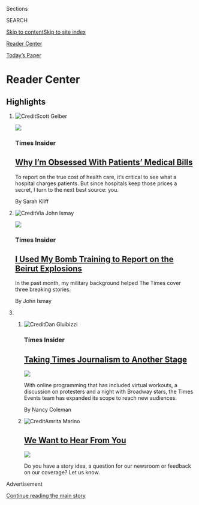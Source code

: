 <div id="app">

<div>

<div class="NYTAppHideMasthead css-zz1s19 e1suatyy0">

<div class="section css-ui9rw0 e1suatyy2">

<div class="css-11hrj97 er09x8g0">

<div class="css-6n7j50">

</div>

<span class="css-1dv1kvn">Sections</span>

<div class="css-10488qs">

<span class="css-1dv1kvn">SEARCH</span>

</div>

[Skip to content](#site-content)[Skip to site index](#site-index)

</div>

<div id="masthead-section-label" class="css-1fnb9ct eaxe0e00">

[Reader Center](https://www.nytimes.com/section/reader-center)

</div>

<div class="css-10698na e1huz5gh0">

</div>

</div>

<div id="masthead-bar-one" class="section hasLinks css-15hmgas e1csuq9d3">

<div class="css-uqyvli e1csuq9d0">

</div>

<div class="css-1uqjmks e1csuq9d1">

</div>

<div class="css-9e9ivx">

[](https://myaccount.nytimes.com/auth/login?response_type=cookie&client_id=vi)

</div>

<div class="css-1bvtpon e1csuq9d2">

[Today’s Paper](https://www.nytimes.com/section/todayspaper)

</div>

</div>

</div>

</div>

<div data-aria-hidden="false">

<div id="site-content" role="main">

<div id="collection-reader-center" class="section css-15h4p1b e9abtgs0">

<div class="css-1j21atc e1svk9qx1">

<div class="css-fmiefx e1svk9qx2">

<div class="css-1hk7r2m eu54l5x0">

<div id="sponsor-wrapper" class="css-7a1pgi eaca97t0" type="sponsor" hidden="">

<div id="sponsor-slug" class="css-1l4mleb eaca97t1" hidden="">

Supported by

</div>

[Continue reading the main story](#after-sponsor)

<div id="sponsor" class="ad sponsor-wrapper" style="text-align:left;height:100%;display:block">

</div>

<div id="after-sponsor">

</div>

</div>

</div>

</div>

<div class="css-nfcc9b e1svk9qx3">

<div class="css-vl9dhg e1svk9qx5">

<div class="css-1nrhkj6 e1svk9qx6">

# Reader Center

<div class="follow-button-placeholder" data-collection-id="">

</div>

</div>

</div>

</div>

</div>

<div class="css-4svvz1 ekkqrpp0">

<div id="collection-highlights-container" class="section css-18l1u7x e46isfb1">

<div class="css-gfgt40 ekkqrpp1">

## Highlights

1.  ![<span class="css-1nk1g0h e1oaj3zl2"><span class="css-1dv1kvn">Credit</span>Scott
    Gelber</span>](https://static01.nyt.com/images/2020/08/07/autossell/30up-medicalbills-callout-still-print/30up-medicalbills-callout-still-videoLarge.png)
    
    <div class="css-10wtrbd">
    
    <div class="css-1dqkjed">
    
    [![](https://static01.nyt.com/images/2020/08/07/autossell/30up-medicalbills-callout-still-print/30up-medicalbills-callout-still-thumbStandard.png)](/2020/08/07/insider/coronavirus-medical-bills.html)
    
    </div>
    
    ### Times Insider
    
    ## [Why I’m Obsessed With Patients’ Medical Bills](/2020/08/07/insider/coronavirus-medical-bills.html)
    
    To report on the true cost of health care, it’s critical to see what
    a hospital charges patients. But since hospitals keep those prices a
    secret, I turn to the next best source: you.
    
    <span class="css-me3p27"></span><span class="css-1dydysp e4e4i5l3"></span><span class="css-9voj2j">By
    <span class="css-1baulvz last-byline" itemprop="name">Sarah
    Kliff</span></span>
    
    </div>

2.  ![<span class="css-1nk1g0h e1oaj3zl2"><span class="css-1dv1kvn">Credit</span>Via
    John
    Ismay</span>](https://static01.nyt.com/images/2020/08/06/pageoneplus/06-ITT-print/06-ITT-videoLarge.jpg)
    
    <div class="css-10wtrbd">
    
    <div class="css-1dqkjed">
    
    [![](https://static01.nyt.com/images/2020/08/06/pageoneplus/06-ITT-print/06-ITT-thumbStandard.jpg)](/2020/08/06/insider/bomb-training-beirut-explosions.html)
    
    </div>
    
    ### Times Insider
    
    ## [I Used My Bomb Training to Report on the Beirut Explosions](/2020/08/06/insider/bomb-training-beirut-explosions.html)
    
    In the past month, my military background helped The Times cover
    three breaking stories.
    
    <span class="css-me3p27"></span><span class="css-1dydysp e4e4i5l3"></span><span class="css-9voj2j">By
    <span class="css-1baulvz last-byline" itemprop="name">John
    Ismay</span></span>
    
    </div>

3.  1.  ![<span class="css-1nk1g0h e1oaj3zl2"><span class="css-1dv1kvn">Credit</span>Dan
        Gluibizzi</span>](https://static01.nyt.com/images/2020/08/05/insider/05insider/05insider-videoLarge.jpg)
        
        <div class="css-10wtrbd">
        
        ### Times Insider
        
        ## [Taking Times Journalism to Another Stage](/2020/08/05/insider/times-events.html)
        
        <div class="css-ajkwsy">
        
        [![](https://static01.nyt.com/images/2020/08/05/insider/05insider/05insider-thumbStandard.jpg)](/2020/08/05/insider/times-events.html)
        
        </div>
        
        With online programming that has included virtual workouts, a
        discussion on protesters and a night with Broadway stars, the
        Times Events team has expanded its scope to reach new audiences.
        
        <span class="css-me3p27"></span><span class="css-1dydysp e4e4i5l3"></span><span class="css-9voj2j">By
        <span class="css-1baulvz last-byline" itemprop="name">Nancy
        Coleman</span></span>
        
        </div>
    
    2.  ![<span class="css-1nk1g0h e1oaj3zl2"><span class="css-1dv1kvn">Credit</span>Amrita
        Marino</span>](https://static01.nyt.com/images/2020/01/08/reader-center/12sourcepool-promo/12sourcepool-promo-videoLarge.jpg)
        
        <div class="css-10wtrbd">
        
        ## [We Want to Hear From You](/2019/10/15/homepage/contact-newsroom.html)
        
        <div class="css-ajkwsy">
        
        [![](https://static01.nyt.com/images/2020/01/08/reader-center/12sourcepool-promo/12sourcepool-promo-thumbStandard.jpg)](/2019/10/15/homepage/contact-newsroom.html)
        
        </div>
        
        Do you have a story idea, a question for our newsroom or
        feedback on our coverage? Let us know.
        
        <span class="css-me3p27"></span>
        
        </div>

</div>

</div>

<div id="mid1-wrapper" class="css-1mn4oms eaca97t0" type="rank">

<div id="mid1-slug" class="css-1tag3rd eaca97t1">

Advertisement

</div>

[Continue reading the main story](#after-mid1)

<div id="mid1" class="ad mid1-wrapper" style="text-align:center;height:100%;display:block">

</div>

<div id="after-mid1">

</div>

</div>

<div class="section 5-band css-jhqenn ep7jkp60">

## [Times Insider](/series/times-insider)

[More in Times Insider »](/series/times-insider)

1.  ![<span class="css-1hhnwbi e1oaj3zl2"><span class="css-1dv1kvn">Credit</span>From
    left: Caleb Kenna, Tony
    Cenicola</span>](https://static01.nyt.com/images/2020/08/03/insider/03insider-lens-promo/03insider-lens-promo-videoLarge-v2.jpg)
    
    <div class="css-10wtrbd">
    
    ## [Letting Their Cameras Transport You](/2020/08/03/insider/letting-their-cameras-transport-you.html)
    
    With some of the finest photojournalists as your guide, The World
    Through a Lens series offers immersive escapes.
    
    <span class="css-me3p27"></span><span class="css-1dydysp e4e4i5l3"></span><span class="css-9voj2j">By
    <span class="css-1baulvz" itemprop="name">Stephen Hiltner</span> and
    <span class="css-1baulvz last-byline" itemprop="name">Phaedra
    Brown</span></span>
    
    </div>

2.  ![<span class="css-1hhnwbi e1oaj3zl2"><span class="css-1dv1kvn">Credit</span>Alexia
    Webster</span>](https://static01.nyt.com/images/2020/07/30/video/30insider-nwp/23NWP-IMAGE-videoLarge.jpg)
    
    <div class="css-10wtrbd">
    
    ## [One Middle School, Six Decades and the Complicated Dynamics of Race](/2020/07/30/insider/nice-white-parents.html)
    
    “Nice White Parents,” the first podcast that partners The Times and
    Serial Productions, looks at the shaping of education from a
    different perspective.
    
    <span class="css-me3p27"></span><span class="css-1dydysp e4e4i5l3"></span><span class="css-9voj2j">By
    <span class="css-1baulvz last-byline" itemprop="name">Emily
    Palmer</span></span>
    
    </div>

3.  ![<span class="css-1hhnwbi e1oaj3zl2"><span class="css-1dv1kvn">Credit</span>Department
    of Defense, via Agence France-Presse \&mdash; Getty
    Images</span>](https://static01.nyt.com/images/2020/07/28/us/28xp-UFO/28xp-UFO-videoLarge.jpg)
    
    <div class="css-10wtrbd">
    
    ## [Do We Believe in U.F.O.s? That’s the Wrong Question](/2020/07/28/insider/UFO-reporting.html)
    
    Reporting on the Pentagon program that’s investigating unidentified
    flying objects is not about belief. It’s about a vigilant search for
    facts.
    
    <span class="css-me3p27"></span><span class="css-1dydysp e4e4i5l3"></span><span class="css-9voj2j">By
    <span class="css-1baulvz" itemprop="name">Ralph Blumenthal</span>
    and <span class="css-1baulvz last-byline" itemprop="name">Leslie
    Kean</span></span>
    
    </div>

4.  ![<span class="css-1hhnwbi e1oaj3zl2"><span class="css-1dv1kvn">Credit</span>Robert
    Beatty</span>](https://static01.nyt.com/images/2020/08/02/insider/28insider-scifi/28insider-scifi-videoLarge.jpg)
    
    <div class="css-10wtrbd">
    
    ## [Boldly Writing What I Hadn’t Written Before: Science Fiction](/2020/07/28/insider/science-fiction-novel-mary-robinette-kowal.html)
    
    When Mary Robinette Kowal asked me to help write a fictional space
    news story for her latest novel, I was happy to pitch in. It turns
    out painting Tom Sawyer’s picket fence is pretty fun.
    
    <span class="css-me3p27"></span><span class="css-1dydysp e4e4i5l3"></span><span class="css-9voj2j">By
    <span class="css-1baulvz last-byline" itemprop="name">John
    Schwartz</span></span>
    
    </div>

5.  ![<span class="css-1hhnwbi e1oaj3zl2"><span class="css-1dv1kvn">Credit</span>Shawna
    X</span>](https://static01.nyt.com/images/2020/07/24/us/24insider-call/24insider-call-videoLarge.jpg)
    
    <div class="css-10wtrbd">
    
    ## [The Meeting That Brings the International Desk Closer to Home](/2020/07/24/insider/international-journalists-meeting.html)
    
    Stationed all over the world, my colleagues and I can feel isolated.
    But a weekly call that began because of the pandemic has provided a
    comforting support system.
    
    <span class="css-me3p27"></span><span class="css-1dydysp e4e4i5l3"></span><span class="css-9voj2j">By
    <span class="css-1baulvz last-byline" itemprop="name">Alissa J.
    Rubin</span></span>
    
    </div>

</div>

<div class="section 5-band css-jhqenn ep7jkp60">

## [Your Lead](/series/your-lead)

[More in Your Lead »](/series/your-lead)

1.  ![<span class="css-1hhnwbi e1oaj3zl2"><span class="css-1dv1kvn">Credit</span>Daniel
    Slim/Agence France-Presse — Getty
    Images</span>](https://static01.nyt.com/images/2020/08/07/us/07californiatoday/07californiatoday-videoLarge.jpg)
    
    <div class="css-10wtrbd">
    
    ## [Should I Quarantine After Traveling Outside California?](/2020/08/07/us/california-travel-restrictions-covid-19.html)
    
    Friday: What you can do to protect yourself if you are traveling.
    Also: The Supreme Court sided with officials at a California jail.
    
    <span class="css-me3p27"></span><span class="css-1dydysp e4e4i5l3"></span><span class="css-9voj2j">By
    <span class="css-1baulvz last-byline" itemprop="name">Marie Tae
    McDermott</span></span>
    
    </div>

2.  ![<span class="css-1hhnwbi e1oaj3zl2"><span class="css-1dv1kvn">Credit</span>Mario
    Anzuoni/Reuters</span>](https://static01.nyt.com/images/2020/07/31/us/31californiatoday02/merlin_174923001_b2095a6d-e200-4de5-a48c-d8e9fb878905-videoLarge.jpg)
    
    <div class="css-10wtrbd">
    
    ## [How Massage Therapists in California Are Adapting to the Pandemic](/2020/07/31/us/essential-workers-massage-therapists.html)
    
    Some counties in California have not allowed personal care
    businesses to reopen. Other counties have moved them exclusively
    outdoors.
    
    <span class="css-me3p27"></span><span class="css-1dydysp e4e4i5l3"></span><span class="css-9voj2j">By
    <span class="css-1baulvz last-byline" itemprop="name">Marie Tae
    McDermott</span></span>
    
    </div>

3.  ![<span class="css-1hhnwbi e1oaj3zl2"><span class="css-1dv1kvn">Credit</span>Jim
    McAuley for The New York
    Times</span>](https://static01.nyt.com/images/2020/07/30/us/30viruscatoday/merlin_175086831_5ae224dc-7c42-47bc-918c-1ae250d4157d-videoLarge.jpg)
    
    <div class="css-10wtrbd">
    
    ## [What More Can California Do to Stop the Coronavirus?](/2020/07/30/us/coronavirus-california-health-equity.html)
    
    Thursday: A conversation about navigating risk today. Also: Teachers
    push for limits, and Los Angeles basketball is almost back.
    
    <span class="css-me3p27"></span><span class="css-1dydysp e4e4i5l3"></span><span class="css-9voj2j">By
    <span class="css-1baulvz last-byline" itemprop="name">Jill
    Cowan</span></span>
    
    </div>

4.  ![<span class="css-1hhnwbi e1oaj3zl2"><span class="css-1dv1kvn">Credit</span>Jae
    C. Hong/Associated
    Press</span>](https://static01.nyt.com/images/2020/07/24/us/24californiatoday1/merlin_174811938_fd4417ae-b619-4cac-85d6-17f650094ba1-videoLarge.jpg)
    
    <div class="css-10wtrbd">
    
    ## [When Is It Safe for Schools to Reopen in California?](/2020/07/24/us/ca-schools-reopening.html)
    
    Friday: A professor of epidemiology at U.C. Davis talks about what
    is necessary to safely reopen schools. Also: Tesla’s surprise profit
    sets it up for another major milestone.
    
    <span class="css-me3p27"></span><span class="css-1dydysp e4e4i5l3"></span><span class="css-9voj2j">By
    <span class="css-1baulvz last-byline" itemprop="name">Marie Tae
    McDermott</span></span>
    
    </div>

5.  ![<span class="css-1hhnwbi e1oaj3zl2"><span class="css-1dv1kvn">Credit</span>Max
    Whittaker for The New York
    Times</span>](https://static01.nyt.com/images/2020/07/17/us/17CALTODAY-testing2/merlin_174594600_560ab1b4-f314-4641-bd75-485f9b36d635-videoLarge.jpg)
    
    <div class="css-10wtrbd">
    
    ## [Is California Doing Enough Coronavirus Testing?](/2020/07/17/us/ca-coronavirus-covid-testing.html)
    
    California is among several states struggling to catch up to the
    recent surge in cases. Also: A call to prospective University of
    California students.
    
    <span class="css-me3p27"></span><span class="css-1dydysp e4e4i5l3"></span><span class="css-9voj2j">By
    <span class="css-1baulvz" itemprop="name">Marie Tae McDermott</span>
    and <span class="css-1baulvz last-byline" itemprop="name">Jill
    Cowan</span></span>
    
    </div>

</div>

<div id="mid2-wrapper" class="css-1mn4oms eaca97t0" type="rank">

<div id="mid2-slug" class="css-1tag3rd eaca97t1">

Advertisement

</div>

[Continue reading the main story](#after-mid2)

<div id="mid2" class="ad mid2-wrapper" style="text-align:center;height:100%;display:block">

</div>

<div id="after-mid2">

</div>

</div>

<div class="section 5-band css-jhqenn ep7jkp60">

## [Bulletin Board](/series/bulletin-board)

[More in Bulletin Board »](/series/bulletin-board)

1.  ![<span class="css-1hhnwbi e1oaj3zl2"><span class="css-1dv1kvn">Credit</span>Christopher
    Lee for The New York
    Times</span>](https://static01.nyt.com/images/2019/09/27/opinion/27readersWeb/27readersWeb-videoLarge.jpg)
    
    <div class="css-10wtrbd">
    
    ## [Why The Times Editorial Board Supports an Impeachment Inquiry](/2019/09/27/reader-center/impeachment-editorial-board.html)
    
    And what is an editorial board anyway?
    
    <span class="css-me3p27"></span><span class="css-1dydysp e4e4i5l3"></span><span class="css-9voj2j">By
    <span class="css-1baulvz last-byline" itemprop="name">James
    Bennet</span></span>
    
    </div>

2.  ![<span class="css-1hhnwbi e1oaj3zl2"><span class="css-1dv1kvn">Credit</span>Tom
    Brenner for The New York
    Times</span>](https://static01.nyt.com/images/2019/09/26/us/politics/26readers-whistleblower/26readers-whistleblower-videoLarge-v2.jpg)
    
    <div class="css-10wtrbd">
    
    ## [Why The Times Published Details of the Whistle-Blower’s Identity](/2019/09/26/reader-center/whistle-blower-identity.html)
    
    Our executive editor, Dean Baquet, addresses readers’ concerns about
    the decision to publish information on a person who is central to
    the Trump impeachment inquiry.
    
    <span class="css-me3p27"></span><span class="css-1dydysp e4e4i5l3"></span><span class="css-9voj2j">By
    <span class="css-1baulvz last-byline" itemprop="name">The New York
    Times</span></span>
    
    </div>

3.  ![<span class="css-1hhnwbi e1oaj3zl2"><span class="css-1dv1kvn">Credit</span>Photograph
    by Doug Mills/The New York Times; illustration by The New York
    Times</span>](https://static01.nyt.com/images/2019/09/17/pageoneplus/17readers-kavanaugh/17readers-kavanaugh-videoLarge.jpg)
    
    <div class="css-10wtrbd">
    
    ## [Answers to Reader Questions on Our Brett Kavanaugh Essay](/2019/09/16/reader-center/brett-kavanaugh-accusation-yale.html)
    
    The Times’s deputy editorial page editor, James Dao, answers
    questions about how we handled an essay on the Supreme Court justice
    and a third accusation of sexual misconduct.
    
    <span class="css-me3p27"></span><span class="css-1dydysp e4e4i5l3"></span><span class="css-9voj2j">By
    <span class="css-1baulvz last-byline" itemprop="name">The New York
    Times</span></span>
    
    </div>

4.  ![<span class="css-1hhnwbi e1oaj3zl2"><span class="css-1dv1kvn">Credit</span>Doug
    Mills/The New York
    Times</span>](https://static01.nyt.com/images/2019/08/05/us/politics/05dc-trump-sub/05dc-trump-sub-videoLarge.jpg)
    
    <div class="css-10wtrbd">
    
    ## [A Times Headline About Trump Stoked Anger. A Top Editor Explains.](/2019/08/06/reader-center/trump-mass-shootings-headline.html)
    
    A deputy managing editor addresses a front-page headline about
    President Trump that readers criticized for lacking important
    context.
    
    <span class="css-me3p27"></span><span class="css-1dydysp e4e4i5l3"></span><span class="css-9voj2j">By
    <span class="css-1baulvz last-byline" itemprop="name">The New York
    Times</span></span>
    
    </div>

5.  ![<span class="css-1hhnwbi e1oaj3zl2"><span class="css-1dv1kvn">Credit</span>Damon
    Winter/The New York
    Times</span>](https://static01.nyt.com/images/2019/06/24/opinion/09readers-middle-class/merlin_152365821_daffea6d-77b4-46fe-acc8-b7ea6e5462dd-videoLarge.jpg)
    
    <div class="css-10wtrbd">
    
    ## [Can a Middle-Class Family Earn $200,000? Yes, Our Editor Explains](/2019/07/09/reader-center/middle-class-families.html)
    
    The business and economics editor for Opinion gives insight into how
    families were chosen for a feature about America’s middle class.
    
    <span class="css-me3p27"></span><span class="css-1dydysp e4e4i5l3"></span><span class="css-9voj2j">By
    <span class="css-1baulvz last-byline" itemprop="name">The New York
    Times</span></span>
    
    </div>

</div>

<div class="section 5-band css-jhqenn ep7jkp60">

## [Understanding The Times](/series/understanding-the-times)

[More in Understanding The Times »](/series/understanding-the-times)

1.  ![<span class="css-1hhnwbi e1oaj3zl2"><span class="css-1dv1kvn">Credit</span>Jake
    Terrell</span>](https://static01.nyt.com/images/2020/06/12/insider/11-insider-science/11-insider-science-videoLarge.jpg)
    
    <div class="css-10wtrbd">
    
    ## [How Times Reporters Handle Scientific Studies](/2020/06/09/insider/reporters-scientific-studies.html)
    
    When is research considered reliable? The answer isn’t always fully
    known. Here’s the approach our journalists take in evaluating
    studies and their results.
    
    <span class="css-me3p27"></span><span class="css-1dydysp e4e4i5l3"></span><span class="css-9voj2j">By
    <span class="css-1baulvz last-byline" itemprop="name">Emily
    Palmer</span></span>
    
    </div>

2.  ![<span class="css-1hhnwbi e1oaj3zl2"><span class="css-1dv1kvn">Credit</span>
    Erin Schaff
    </span>](https://static01.nyt.com/images/2020/06/06/pageoneplus/07a2_coveringprotests/07a2_coveringprotests-videoLarge.jpg)
    
    <div class="css-10wtrbd">
    
    ## [‘You Have to Be Willing to Get a Bit Uncomfortable’: How a Reporter Covers a Protest](/2020/06/06/reader-center/covering-protests.html)
    
    A lot of thought goes into how best to capture the scene and the
    individual stories behind it, but in the end, anything can happen.
    
    <span class="css-me3p27"></span><span class="css-1dydysp e4e4i5l3"></span><span class="css-9voj2j">By
    <span class="css-1baulvz last-byline" itemprop="name">Derek M.
    Norman</span></span>
    
    </div>

3.  ![<span class="css-1hhnwbi e1oaj3zl2"><span class="css-1dv1kvn">Credit</span>Dwight
    Burdette, via Wikimedia Commons; illustration by The New York
    Times</span>](https://static01.nyt.com/images/2020/01/14/insider/14insider/fpo-endorsement-donotpub-videoLarge.jpg)
    
    <div class="css-10wtrbd">
    
    ## [How and Why Our Editorial Board Endorses Political Candidates](/2020/01/13/reader-center/political-endorsements.html)
    
    Our deputy editorial page editor explains the endorsement process
    and introduces an experiment to make it more open.
    
    <span class="css-me3p27"></span><span class="css-1dydysp e4e4i5l3"></span><span class="css-9voj2j">By
    <span class="css-1baulvz last-byline" itemprop="name">Lara
    Takenaga</span></span>
    
    </div>

4.  ![<span class="css-1hhnwbi e1oaj3zl2"><span class="css-1dv1kvn">Credit</span>Tyler
    Comrie</span>](https://static01.nyt.com/images/2020/01/13/insider/13-utt-editorialboard-promo/13-utt-editorialboard-promo-videoLarge.jpg)
    
    <div class="css-10wtrbd">
    
    ## [What Is an Editorial Board?](/2020/01/13/reader-center/editorial-board-explainer.html)
    
    At The New York Times, it’s an institutional voice, but not the
    voice of the institution as a whole.
    
    <span class="css-me3p27"></span><span class="css-1dydysp e4e4i5l3"></span><span class="css-9voj2j">By
    <span class="css-1baulvz last-byline" itemprop="name">James
    Bennet</span></span>
    
    </div>

5.  ![<span class="css-1hhnwbi e1oaj3zl2"><span class="css-1dv1kvn">Credit</span>Matt
    Dorfman</span>](https://static01.nyt.com/images/2020/03/03/insider/xx-insider-poetry/xx-insider-poetry-videoLarge.jpg)
    
    <div class="css-10wtrbd">
    
    ## [How Poetry Shakes Up the National Desk’s Morning Meetings](/2020/03/05/reader-center/poetry-national-news.html)
    
    A good poem can jolt our minds into thinking about the country’s
    most important stories in unexpected ways, our National editor
    writes.
    
    <span class="css-me3p27"></span><span class="css-1dydysp e4e4i5l3"></span><span class="css-9voj2j">By
    <span class="css-1baulvz last-byline" itemprop="name">Marc
    Lacey</span></span>
    
    </div>

</div>

<div id="mid3-wrapper" class="css-1mn4oms eaca97t0" type="rank">

<div id="mid3-slug" class="css-1tag3rd eaca97t1">

Advertisement

</div>

[Continue reading the main story](#after-mid3)

<div id="mid3" class="ad mid3-wrapper" style="text-align:center;height:100%;display:block">

</div>

<div id="after-mid3">

</div>

</div>

<div class="section 5-band css-jhqenn ep7jkp60">

## [Behind the Byline](/column/behind-the-byline)

[More in Behind the Byline »](/column/behind-the-byline)

1.  ![<span class="css-1hhnwbi e1oaj3zl2"><span class="css-1dv1kvn">Credit</span>Brittainy
    Newman/The New York
    Times</span>](https://static01.nyt.com/images/2019/10/16/reader-center/16-btb-lacey-promo/16-btb-lacey-promo-videoLarge.jpg)
    
    <div class="css-10wtrbd">
    
    ## [Who Is Marc Lacey? Meet the Times Editor Moderating the Democratic Debate](/2019/10/14/reader-center/marc-lacey-debate.html)
    
    Marc Lacey, the National editor, will be onstage with the CNN
    anchors Anderson Cooper and Erin Burnett at the first debate The
    Times has hosted in more than a decade.
    
    <span class="css-me3p27"></span><span class="css-1dydysp e4e4i5l3"></span><span class="css-9voj2j">By
    <span class="css-1baulvz last-byline" itemprop="name">Lara
    Takenaga</span></span>
    
    </div>

2.  ![<span class="css-1hhnwbi e1oaj3zl2"><span class="css-1dv1kvn">Credit</span>Luis
    Mazón</span>](https://static01.nyt.com/images/2019/07/06/insider/05-btb-theo-promo/0195e99ea2684221bf83f734ab0a6c0b-videoLarge.jpg)
    
    <div class="css-10wtrbd">
    
    ## [A ‘Daily’ Producer on How a ‘Crazy Idea’ Became a News Show for Millions](/2019/07/05/reader-center/behind-the-byline-theo-balcomb.html)
    
    Theo Balcomb talks about the challenges of running such a popular
    podcast, the gray area it embraces and her early days in audio
    reporting.
    
    <span class="css-me3p27"></span><span class="css-1dydysp e4e4i5l3"></span><span class="css-9voj2j">By
    <span class="css-1baulvz last-byline" itemprop="name">Lara
    Takenaga</span></span>
    
    </div>

3.  ![<span class="css-1hhnwbi e1oaj3zl2"><span class="css-1dv1kvn">Credit</span>Luis
    Mazón</span>](https://static01.nyt.com/images/2019/06/27/insider/08btb-roose-promo/08btb-roose-promo-videoLarge-v2.jpg)
    
    <div class="css-10wtrbd">
    
    ## [A Tech Columnist on How He Avoids Twitter Trolls and Finds Screen-Free Escapes](/2019/06/08/reader-center/kevin-roose-technology-the-shift.html)
    
    Kevin Roose gets into the future of technology, the anxiety of
    publishing a huge story and his newest hobby (no screens involved).
    
    <span class="css-me3p27"></span><span class="css-1dydysp e4e4i5l3"></span><span class="css-9voj2j">By
    <span class="css-1baulvz last-byline" itemprop="name">Lara
    Takenaga</span></span>
    
    </div>

4.  ![<span class="css-1hhnwbi e1oaj3zl2"><span class="css-1dv1kvn">Credit</span>Rebecca
    Clarke</span>](https://static01.nyt.com/images/2019/04/15/reader-center/btb-helene-promo/btb-helene-promo-videoLarge.jpg)
    
    <div class="css-10wtrbd">
    
    ## [From Refugee to Pentagon Correspondent, Helene Cooper on Covering ‘the Best Beat in Washington’](/2019/04/12/reader-center/helene-cooper-pentagon-correspondent.html)
    
    Reporting on the military comes with some perks, like flying in
    bomber planes and playing with high-tech equipment.
    
    <span class="css-me3p27"></span><span class="css-1dydysp e4e4i5l3"></span><span class="css-9voj2j">By
    <span class="css-1baulvz last-byline" itemprop="name">Lara
    Takenaga</span></span>
    
    </div>

5.  ![<span class="css-1hhnwbi e1oaj3zl2"><span class="css-1dv1kvn">Credit</span>Rebecca
    Clarke</span>](https://static01.nyt.com/images/2019/04/21/reader-center/xx-btb-jose-promo/xx-btb-jose-videoLarge.jpg)
    
    <div class="css-10wtrbd">
    
    ## [Jose Del Real on the Emotional Weight and ‘Thematic Whiplash’ of Covering California](/2019/03/23/reader-center/jose-del-real-national-correspondent-california.html)
    
    Jose Del Real has covered some of California’s most significant
    stories. One way he deals with the stress? Solo morning dance
    parties.
    
    <span class="css-me3p27"></span><span class="css-1dydysp e4e4i5l3"></span><span class="css-9voj2j">By
    <span class="css-1baulvz last-byline" itemprop="name">Lara
    Takenaga</span></span>
    
    </div>

</div>

</div>

<div class="css-185go5a e1o5byef0">

<div class="css-15cbhtu">

  - [Latest](#stream-panel)
  - <span class="css-6n7j50">Search</span>
    <div class="control">
    <div class="label-container css-1dv1kvn">
    Search
    </div>
    <div class="css-wm4t3d">
    **<span id="clear-search-input" class="css-1dv1kvn">Clear this text
    input</span>
    </div>
    </div>
    <span class="css-1iovbfw"></span>

<div id="stream-panel" class="section css-8msx5b e1jz0cab1">

<div class="css-13mho3u">

1.  
    
    <div class="css-1cp3ece">
    
    <div class="css-1l4spti">
    
    [](/2020/08/08/at-home/coronavirus-newspaper-basket.html)
    
    <div class="css-79elbk">
    
    ![](https://static01.nyt.com/images/2020/08/09/multimedia/09ah-basket-weaving17/09ah-basket-weaving17-thumbWide.jpg?quality=75&auto=webp&disable=upscale)
    
    </div>
    
    ## Turn Your Newspaper Into a Basket
    
    Behold all the news that’s fit to weave.
    
    <div class="css-1nqbnmb ea5icrr0">
    
    By <span class="css-1n7hynb">Christy Harmon</span>
    
    </div>
    
    </div>
    
    <div class="css-1lc2l26 e1xfvim33">
    
    </div>
    
    </div>

2.  
    
    <div class="css-1cp3ece">
    
    <div class="css-1l4spti">
    
    [](/2020/08/05/reader-center/teachers-show-us-how-the-coronavirus-is-changing-your-classroom.html)
    
    <div class="css-79elbk">
    
    ![](https://static01.nyt.com/images/2020/08/04/us/00virus-classroom-callout/00virus-classroom-callout-thumbWide.jpg?quality=75&auto=webp&disable=upscale)
    
    </div>
    
    ## Teachers, Show Us How the Coronavirus Is Changing Your Classroom
    
    We want to see how educators are preparing school buildings to keep
    themselves and their students safe if they open amid the pandemic.
    
    <div class="css-1nqbnmb ea5icrr0">
    
    By <span class="css-1n7hynb">Hannah Wise</span>
    
    </div>
    
    </div>
    
    <div class="css-1lc2l26 e1xfvim33">
    
    </div>
    
    </div>

3.  
    
    <div class="css-1cp3ece">
    
    <div class="css-1l4spti">
    
    [](/2020/08/03/reader-center/coronavirus-medical-bills.html)
    
    <div class="css-79elbk">
    
    ![](https://static01.nyt.com/images/2020/08/07/autossell/30up-medicalbills-callout-still-print/30up-medicalbills-callout-still-thumbWide.png?quality=75&auto=webp&disable=upscale)
    
    </div>
    
    ## Share Your Medical Bills for Coronavirus
    
    As we explore how the pandemic is changing U.S. health care, you can
    help by showing what you’re being charged for testing and treatment.
    
    <div class="css-1nqbnmb ea5icrr0">
    
    By <span class="css-1n7hynb">Sarah Kliff</span>
    
    </div>
    
    </div>
    
    <div class="css-1lc2l26 e1xfvim33">
    
    </div>
    
    </div>

4.  
    
    <div class="css-1cp3ece">
    
    <div class="css-1l4spti">
    
    [](/2020/08/03/reader-center/healthcare-workers-coronavirus-care.html)
    
    <div class="css-79elbk">
    
    ![](https://static01.nyt.com/images/2020/08/03/business/03providers-callout/03providers-callout-thumbWide.jpg?quality=75&auto=webp&disable=upscale)
    
    </div>
    
    ## Providers: How Has Covid-19 Changed Your Practice?
    
    We want to hear from health care providers in the U.S. about how the
    pandemic has changed work.
    
    <div class="css-1nqbnmb ea5icrr0">
    
    By <span class="css-1n7hynb">Sarah Kliff</span>
    
    </div>
    
    </div>
    
    <div class="css-1lc2l26 e1xfvim33">
    
    </div>
    
    </div>

5.  
    
    <div class="css-1cp3ece">
    
    <div class="css-1l4spti">
    
    [](/2020/07/23/insider/john-lewis-memory.html)
    
    <div class="css-79elbk">
    
    ![](https://static01.nyt.com/images/2020/07/23/us/23insider-lewis-print/23insider-lewis-print-thumbWide.jpg?quality=75&auto=webp&disable=upscale)
    
    </div>
    
    ### <span class="css-m70j1g">Times Insider</span>
    
    ## The Blessing and Burden of Being John Lewis
    
    During a reporting assignment in 2013, I received a rare glimpse of
    both the legend and the man. Neither one disappointed.
    
    <div class="css-1nqbnmb ea5icrr0">
    
    By <span class="css-1n7hynb">Sheryl Gay Stolberg</span>
    
    </div>
    
    </div>
    
    <div class="css-1lc2l26 e1xfvim33">
    
    </div>
    
    </div>

6.  
    
    <div class="css-1cp3ece">
    
    <div class="css-1l4spti">
    
    [](/2020/07/21/insider/new-york-times-google-docs.html)
    
    <div class="css-79elbk">
    
    ![](https://static01.nyt.com/images/2020/07/22/insider/22insider-googlecos/22insider-googlecos-thumbWide.jpg?quality=75&auto=webp&disable=upscale)
    
    </div>
    
    ### <span class="css-m70j1g">Times Insider</span>
    
    ## The New York Times Has Shared a File With You
    
    What happens when you invite staff members to make a Google Doc,
    write about what they’re thinking and doing during the pandemic, and
    make it public? “Notes From Our Homes to Yours” brings journalists
    and readers closer.
    
    <div class="css-1nqbnmb ea5icrr0">
    
    By <span class="css-1n7hynb">Jake Lucas</span>
    
    </div>
    
    </div>
    
    <div class="css-1lc2l26 e1xfvim33">
    
    </div>
    
    </div>

7.  
    
    <div class="css-1cp3ece">
    
    <div class="css-1l4spti">
    
    [](/2020/07/20/insider/disability-ADA.html)
    
    <div class="css-79elbk">
    
    ![](https://static01.nyt.com/images/2020/07/17/multimedia/17insider-ADA2/17insider-ADA2-thumbWide.jpg?quality=75&auto=webp&disable=upscale)
    
    </div>
    
    ### <span class="css-m70j1g">Times Insider</span>
    
    ## Exploring What Disability Means Today, and Could Mean Tomorrow
    
    Thirty years after the passage of the A.D.A., a Times project
    featuring more than two dozen articles looks at the many facets of
    the law’s impact and the work that still lies ahead.
    
    <div class="css-1nqbnmb ea5icrr0">
    
    By <span class="css-1n7hynb">Amisha Padnani <span>and</span> Dan
    Sanchez</span>
    
    </div>
    
    </div>
    
    <div class="css-1lc2l26 e1xfvim33">
    
    </div>
    
    </div>

8.  
    
    <div class="css-1cp3ece">
    
    <div class="css-1l4spti">
    
    [](/2020/07/19/insider/times-book-review-remote.html)
    
    <div class="css-79elbk">
    
    ![](https://static01.nyt.com/images/2020/07/19/insider/19insider-books/19insider-books-thumbWide.jpg?quality=75&auto=webp&disable=upscale)
    
    </div>
    
    ### <span class="css-m70j1g">Times Insider</span>
    
    ## The Book Review in Quarantine
    
    Work that revolves around rows of bookshelves adjusts to a remote
    setting.
    
    <div class="css-1nqbnmb ea5icrr0">
    
    By <span class="css-1n7hynb">Adriana Balsamo</span>
    
    </div>
    
    </div>
    
    <div class="css-1lc2l26 e1xfvim33">
    
    </div>
    
    </div>

9.  
    
    <div class="css-1cp3ece">
    
    <div class="css-1l4spti">
    
    [](/2020/07/18/insider/travel-writing-pandemic.html)
    
    <div class="css-79elbk">
    
    ![](https://static01.nyt.com/images/2020/07/21/insider/18insider-travel/18insider-travel-thumbWide.png?quality=75&auto=webp&disable=upscale)
    
    </div>
    
    ### <span class="css-m70j1g">Times Insider</span>
    
    ## What Is a Travel Columnist’s Role When Travel Stops?
    
    Sarah Firshein, who writes a consumer advice column for The Times,
    found that her writing became more urgent after the coronavirus
    upended everything.
    
    <div class="css-1nqbnmb ea5icrr0">
    
    By <span class="css-1n7hynb">Sarah Firshein</span>
    
    </div>
    
    </div>
    
    <div class="css-1lc2l26 e1xfvim33">
    
    </div>
    
    </div>

10. 
    
    <div class="css-1cp3ece">
    
    <div class="css-1l4spti">
    
    [](/2020/07/17/insider/father-soldier-son.html)
    
    <div class="css-79elbk">
    
    ![](https://static01.nyt.com/images/2020/07/10/us/fathersoldierson-videocover2/fathersoldierson-videocover2-thumbWide-v2.jpg?quality=75&auto=webp&disable=upscale)
    
    </div>
    
    ### <span class="css-m70j1g">Times Insider</span>
    
    ## The Times Story That Grew Into a Movie, Over 10 Years
    
    For the journalists who made the Netflix documentary “Father Soldier
    Son,” a film was the only way to truly chronicle the impact of one
    veteran’s sacrifice.
    
    <div class="css-1nqbnmb ea5icrr0">
    
    By <span class="css-1n7hynb">Nancy Coleman</span>
    
    </div>
    
    </div>
    
    <div class="css-1lc2l26 e1xfvim33">
    
    </div>
    
    </div>

<div class="css-13mho3u">

<div class="css-1t62hi8">

<div class="css-1stvaey">

Show More

<div>

<div style="border:0;clip:rect(0 0 0 0);height:1px;margin:-1px;overflow:hidden;white-space:nowrap;padding:0;width:1px;position:absolute" role="log" data-aria-live="assertive">

</div>

<div style="border:0;clip:rect(0 0 0 0);height:1px;margin:-1px;overflow:hidden;white-space:nowrap;padding:0;width:1px;position:absolute" role="log" data-aria-live="assertive">

</div>

<div style="border:0;clip:rect(0 0 0 0);height:1px;margin:-1px;overflow:hidden;white-space:nowrap;padding:0;width:1px;position:absolute" role="log" data-aria-live="polite">

</div>

<div style="border:0;clip:rect(0 0 0 0);height:1px;margin:-1px;overflow:hidden;white-space:nowrap;padding:0;width:1px;position:absolute" role="log" data-aria-live="polite">

</div>

</div>

</div>

</div>

</div>

</div>

<div class="css-g6hk37 supplemental">

<div id="mid4-wrapper" class="css-10wkyv7 eaca97t0" type="lede">

<div id="mid4-slug" class="css-1tag3rd eaca97t1">

Advertisement

</div>

[Continue reading the main story](#after-mid4)

<div id="mid4" class="ad mid4-wrapper" style="text-align:center;height:100%;display:block;min-height:250px">

</div>

<div id="after-mid4">

</div>

</div>

<div id="mktg-wrapper" class="css-oxle51 eaca97t0" type="mktg">

<div id="mktg-slug" class="css-1tag3rd eaca97t1">

Advertisement

</div>

[Continue reading the main story](#after-mktg)

<div id="mktg" class="ad mktg-wrapper" style="text-align:center;height:100%;display:block">

</div>

<div id="after-mktg">

</div>

</div>

</div>

</div>

</div>

</div>

</div>

</div>

## Site Index

<div>

</div>

## Site Information Navigation

  - [© <span>2020</span> <span>The New York Times
    Company</span>](https://help.nytimes.com/hc/en-us/articles/115014792127-Copyright-notice)

<!-- end list -->

  - [NYTCo](https://www.nytco.com/)
  - [Contact
    Us](https://help.nytimes.com/hc/en-us/articles/115015385887-Contact-Us)
  - [Work with us](https://www.nytco.com/careers/)
  - [Advertise](https://nytmediakit.com/)
  - [T Brand Studio](http://www.tbrandstudio.com/)
  - [Your Ad
    Choices](https://www.nytimes.com/privacy/cookie-policy#how-do-i-manage-trackers)
  - [Privacy](https://www.nytimes.com/privacy)
  - [Terms of
    Service](https://help.nytimes.com/hc/en-us/articles/115014893428-Terms-of-service)
  - [Terms of
    Sale](https://help.nytimes.com/hc/en-us/articles/115014893968-Terms-of-sale)
  - [Site Map](https://spiderbites.nytimes.com)
  - [Help](https://help.nytimes.com/hc/en-us)
  - [Subscriptions](https://www.nytimes.com/subscription?campaignId=37WXW)

</div>

</div>
